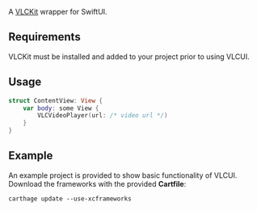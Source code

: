 A [VLCKit](https://code.videolan.org/videolan/VLCKit) wrapper for SwiftUI.

## Requirements

VLCKit must be installed and added to your project prior to using VLCUI.

## Usage

```swift
struct ContentView: View {
	var body: some View {
		VLCVideoPlayer(url: /* video url */)
	}
}
```

## Example

An example project is provided to show basic functionality of VLCUI. Download the frameworks with the provided **Cartfile**:

```shell
carthage update --use-xcframeworks
```